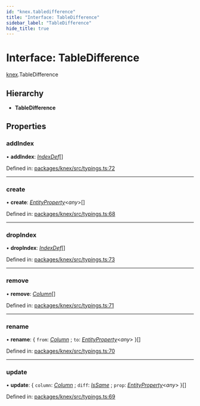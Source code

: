 ```yaml
---
id: "knex.tabledifference"
title: "Interface: TableDifference"
sidebar_label: "TableDifference"
hide_title: true
---
```


# Interface: TableDifference

[knex](../modules/knex.md).TableDifference

## Hierarchy

* **TableDifference**

## Properties

### addIndex

• **addIndex**: [*IndexDef*](knex.indexdef.md)[]

Defined in: [packages/knex/src/typings.ts:72](https://github.com/mikro-orm/mikro-orm/blob/969d4229bd/packages/knex/src/typings.ts#L72)

___

### create

• **create**: [*EntityProperty*](core.entityproperty.md)<*any*\>[]

Defined in: [packages/knex/src/typings.ts:68](https://github.com/mikro-orm/mikro-orm/blob/969d4229bd/packages/knex/src/typings.ts#L68)

___

### dropIndex

• **dropIndex**: [*IndexDef*](knex.indexdef.md)[]

Defined in: [packages/knex/src/typings.ts:73](https://github.com/mikro-orm/mikro-orm/blob/969d4229bd/packages/knex/src/typings.ts#L73)

___

### remove

• **remove**: [*Column*](knex.column.md)[]

Defined in: [packages/knex/src/typings.ts:71](https://github.com/mikro-orm/mikro-orm/blob/969d4229bd/packages/knex/src/typings.ts#L71)

___

### rename

• **rename**: { `from`: [*Column*](knex.column.md) ; `to`: [*EntityProperty*](core.entityproperty.md)<*any*\>  }[]

Defined in: [packages/knex/src/typings.ts:70](https://github.com/mikro-orm/mikro-orm/blob/969d4229bd/packages/knex/src/typings.ts#L70)

___

### update

• **update**: { `column`: [*Column*](knex.column.md) ; `diff`: [*IsSame*](knex.issame.md) ; `prop`: [*EntityProperty*](core.entityproperty.md)<*any*\>  }[]

Defined in: [packages/knex/src/typings.ts:69](https://github.com/mikro-orm/mikro-orm/blob/969d4229bd/packages/knex/src/typings.ts#L69)
